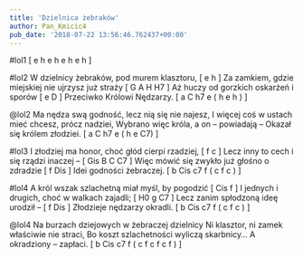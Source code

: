 ```yaml
---
title: 'Dzielnica żebraków'
author: Pan_Kmicic4
pub_date: '2018-07-22 13:56:46.762437+00:00'
---
```


#lol1
[ e h e h e h e h ]

#lol2
W dzielnicy żebraków, pod murem klasztoru, [ e h ]
Za zamkiem, gdzie miejskiej nie ujrzysz już straży [ G A H H7 ]
Aż huczy od gorzkich oskarżeń i sporów [ e D ]
Przeciwko Królowi Nędzarzy. [ a C h7 e ( h e h )  ]

@lol2
Ma nędza swą godność, lecz nią się nie najesz,
I więcej coś w ustach mieć chcesz, prócz nadziei,
Wybrano więc króla, a on – powiadają –
Okazał się królem złodziei. [  a C h7 e ( h e C7) ]

#lol3
I złodziej ma honor, choć głód cierpi rzadziej, [ f c ]
Lecz inny to cech i się rządzi inaczej – [ Gis B C C7 ]
Więc mówić się zwykło już głośno o zdradzie [ f Dis ]
Idei godności żebraczej. [ b Cis c7 f  ( c f c ) ]

#lol4
A król wszak szlachetną miał myśl, by pogodzić [ Cis f ]
I jednych i drugich, choć w walkach zajadli; [ H0 g C7 ]
Lecz zanim spłodzoną ideę urodził – [ f Dis ]
Złodzieje nędzarzy okradli. [ b Cis c7 f ( c f c ) ]

@lol4
Na burzach dziejowych w żebraczej dzielnicy
Ni klasztor, ni zamek właściwie nie straci,
Bo koszt szlachetności wyliczą skarbnicy…
A okradziony – zapłaci. [ b Cis c7 f ( c f c f c f ) ]